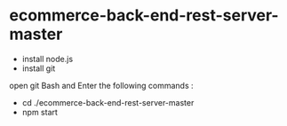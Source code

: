 # ecommerce-back-end-rest-server-master

* install node.js
* install git

open git Bash and Enter the following commands :
* cd ./ecommerce-back-end-rest-server-master  
* npm start
